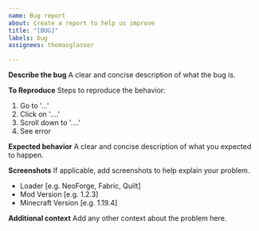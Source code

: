 ```yaml
---
name: Bug report
about: Create a report to help us improve
title: "[BUG]"
labels: bug
assignees: thomasglasser

---
```


**Describe the bug**
A clear and concise description of what the bug is.

**To Reproduce**
Steps to reproduce the behavior:
1. Go to '...'
2. Click on '....'
3. Scroll down to '....'
4. See error

**Expected behavior**
A clear and concise description of what you expected to happen.

**Screenshots**
If applicable, add screenshots to help explain your problem.

- Loader [e.g. NeoForge, Fabric, Quilt]
- Mod Version [e.g. 1.2.3]
 - Minecraft Version [e.g. 1.19.4]

**Additional context**
Add any other context about the problem here.
